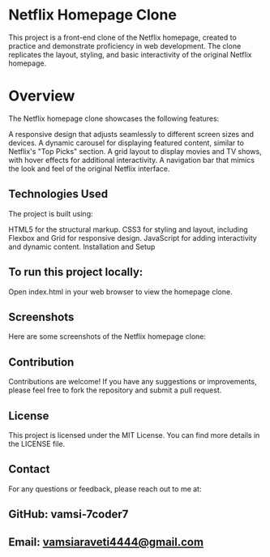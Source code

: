 # Netflix Homepage Clone
  This project is a front-end clone of the Netflix homepage, created to practice and demonstrate proficiency in web development. The clone replicates the layout, styling, and basic interactivity     of the original Netflix homepage.

# Overview
  The Netflix homepage clone showcases the following features:

  A responsive design that adjusts seamlessly to different screen sizes and devices.
  A dynamic carousel for displaying featured content, similar to Netflix's "Top Picks" section.
  A grid layout to display movies and TV shows, with hover effects for additional interactivity.
  A navigation bar that mimics the look and feel of the original Netflix interface.
## Technologies Used
  The project is built using:

  HTML5 for the structural markup.
  CSS3 for styling and layout, including Flexbox and Grid for responsive design.
  JavaScript for adding interactivity and dynamic content.
  Installation and Setup
## To run this project locally:

 Open index.html in your web browser to view the homepage clone.
## Screenshots
Here are some screenshots of the Netflix homepage clone:


## Contribution
 Contributions are welcome! If you have any suggestions or improvements, please feel free to fork the repository and submit a pull request.

## License
 This project is licensed under the MIT License. You can find more details in the LICENSE file.

## Contact
 For any questions or feedback, please reach out to me at:

## GitHub: vamsi-7coder7 
## Email: vamsiaraveti4444@gmail.com 
